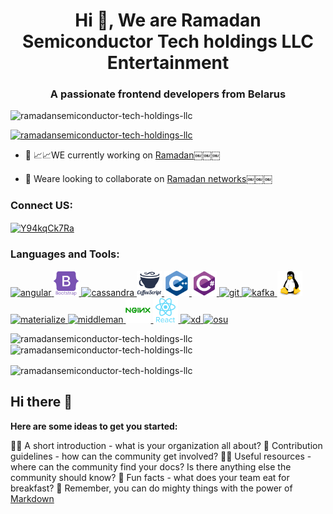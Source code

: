 <h1 align="center">Hi 👋, We are Ramadan Semiconductor Tech holdings LLC Entertainment</h1>
<h3 align="center">A passionate frontend developers from Belarus</h3>

<p align="left"> <img src="https://komarev.com/ghpvc/?username=ramadansemiconductor-tech-holdings-llc&label=Profile%20views&color=0e75b6&style=flat" alt="ramadansemiconductor-tech-holdings-llc" /> </p>

<p align="left"> <a href="https://github.com/ryo-ma/github-profile-trophy"><img src="https://github-profile-trophy.vercel.app/?username=ramadansemiconductor-tech-holdings-llc" alt="ramadansemiconductor-tech-holdings-llc" /></a> </p>

- 🔭 📈📈WE currently working on [Ramadan](https://soundcloud.com/quadruple_amputee/6aifucore)￼￼￼

- 👯 Weare looking to collaborate on [Ramadan networks](https://soundcloud.com/quadruple_amputee/factoryreset)￼￼￼

<h3 align="left">Connect US:</h3>
<p align="left">
<a href="https://discord.gg/Y94kqCk7Ra" target="blank"><img align="center" src="https://raw.githubusercontent.com/rahuldkjain/github-profile-readme-generator/master/src/images/icons/Social/discord.svg" alt="Y94kqCk7Ra" height="30" width="40" /></a>
</p>

<h3 align="left">Languages and Tools:</h3>
<p align="left"> <a href="https://angular.io" target="_blank" rel="noreferrer"> <img src="https://angular.io/assets/images/logos/angular/angular.svg" alt="angular" width="40" height="40"/> </a> <a href="https://getbootstrap.com" target="_blank" rel="noreferrer"> <img src="https://raw.githubusercontent.com/devicons/devicon/master/icons/bootstrap/bootstrap-plain-wordmark.svg" alt="bootstrap" width="40" height="40"/> </a> <a href="https://cassandra.apache.org/" target="_blank" rel="noreferrer"> <img src="https://www.vectorlogo.zone/logos/apache_cassandra/apache_cassandra-icon.svg" alt="cassandra" width="40" height="40"/> </a> <a href="https://offeescript.org" target="_blank" rel="noreferrer"> <img src="https://raw.githubusercontent.com/devicons/devicon/master/icons/coffeescript/coffeescript-original-wordmark.svg" alt="coffeescript" width="40" height="40"/> </a> <a href="https://www.w3schools.com/cpp/" target="_blank" rel="noreferrer"> <img src="https://raw.githubusercontent.com/devicons/devicon/master/icons/cplusplus/cplusplus-original.svg" alt="cplusplus" width="40" height="40"/> </a> <a href="https://www.w3schools.com/cs/" target="_blank" rel="noreferrer"> <img src="https://raw.githubusercontent.com/devicons/devicon/master/icons/csharp/csharp-original.svg" alt="csharp" width="40" height="40"/> </a> <a href="https://git-scm.com/" target="_blank" rel="noreferrer"> <img src="https://www.vectorlogo.zone/logos/git-scm/git-scm-icon.svg" alt="git" width="40" height="40"/> </a> <a href="https://kafka.apache.org/" target="_blank" rel="noreferrer"> <img src="https://www.vectorlogo.zone/logos/apache_kafka/apache_kafka-icon.svg" alt="kafka" width="40" height="40"/> </a> <a href="https://www.linux.org/" target="_blank" rel="noreferrer"> <img src="https://raw.githubusercontent.com/devicons/devicon/master/icons/linux/linux-original.svg" alt="linux" width="40" height="40"/> </a> <a href="https://materializecss.com/" target="_blank" rel="noreferrer"> <img src="https://raw.githubusercontent.com/prplx/svg-logos/5585531d45d294869c4eaab4d7cf2e9c167710a9/svg/materialize.svg" alt="materialize" width="40" height="40"/> </a> <a href="https://middlemanapp.com/" target="_blank" rel="noreferrer"> <img src="https://raw.githubusercontent.com/leungwensen/svg-icon/b84b3f3a3da329b7c1d02346865f8e98beb05413/dist/svg/logos/middleman.svg" alt="middleman" width="40" height="40"/> </a> <a href="https://www.nginx.com" target="_blank" rel="noreferrer"> <img src="https://raw.githubusercontent.com/devicons/devicon/master/icons/nginx/nginx-original.svg" alt="nginx" width="40" height="40"/> </a> <a href="https://reactjs.org/" target="_blank" rel="noreferrer"> <img src="https://raw.githubusercontent.com/devicons/devicon/master/icons/react/react-original-wordmark.svg" alt="react" width="40" height="40"/> </a> <a href="https://www.adobe.com/products/xd.html" target="_blank" rel="noreferrer"> <img src="https://cdn.worldvectorlogo.com/logos/adobe-xd.svg" alt="xd" width="40" height="40"/> </a> <a href="https://osu.ppy.sh/" target="_blank" rel="noreferrer"> <img src="https://i.ppy.sh/29c25adcd631e63e30326de74660867f678715cb/687474703a2f2f692e696d6775722e636f6d2f763035304a65652e6a7067" alt="osu" width="40" height="40"/> </a></p>

<p><img align="left" src="https://github-readme-stats.vercel.app/api/top-langs?username=ramadansemiconductor-tech-holdings-llc&show_icons=true&locale=en&layout=compact" alt="ramadansemiconductor-tech-holdings-llc" /></p>

<p>&nbsp;<img align="center" src="https://github-readme-stats.vercel.app/api?username=ramadansemiconductor-tech-holdings-llc&show_icons=true&locale=en" alt="ramadansemiconductor-tech-holdings-llc" /></p>

<p><img align="center" src="https://github-readme-streak-stats.herokuapp.com/?user=ramadansemiconductor-tech-holdings-llc&" alt="ramadansemiconductor-tech-holdings-llc" /></p>


## Hi there 👋



**Here are some ideas to get you started:**

🙋‍♀️ A short introduction - what is your organization all about?
🌈 Contribution guidelines - how can the community get involved?
👩‍💻 Useful resources - where can the community find your docs? Is there anything else the community should know?
🍿 Fun facts - what does your team eat for breakfast?
🧙 Remember, you can do mighty things with the power of [Markdown](https://docs.github.com/github/writing-on-github/getting-started-with-writing-and-formatting-on-github/basic-writing-and-formatting-syntax)

